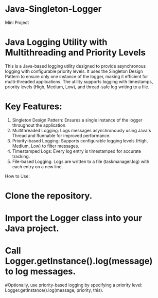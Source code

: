 # Java-Singleton-Logger
Mini Project

# Java Logging Utility with Multithreading and Priority Levels

This is a Java-based logging utility designed to provide asynchronous logging with configurable priority levels. 
It uses the Singleton Design Pattern to ensure only one instance of the logger, making it efficient for multi-threaded applications. 
The utility supports logging with timestamps, priority levels (High, Medium, Low), and thread-safe log writing to a file.

# Key Features:
1. Singleton Design Pattern: Ensures a single instance of the logger throughout the application.
2. Multithreaded Logging: Logs messages asynchronously using Java's Thread and Runnable for improved performance.
3. Priority-based Logging: Supports configurable logging levels (High, Medium, Low) to filter messages.
4. Timestamped Logs: Every log entry is timestamped for accurate tracking.
5. File-based Logging: Logs are written to a file (taskmanager.log) with each entry on a new line.

How to Use:
# Clone the repository.
# Import the Logger class into your Java project.
# Call Logger.getInstance().log(message) to log messages.
#Optionally, use priority-based logging by specifying a priority level: Logger.getInstance().log(message, priority, this).
